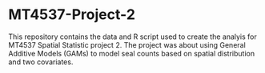 # MT4537-Project-2

This repository contains the data and R script used to create the analyis for MT4537 Spatial Statistic project 2.
The project was about using General Additive Models (GAMs) to model seal counts based on spatial distribution and two covariates.
